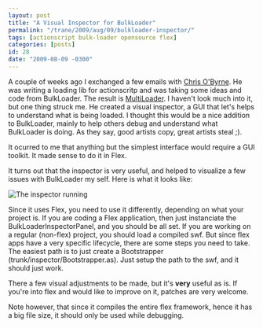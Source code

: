 ```yaml
---
layout: post
title: "A Visual Inspector for BulkLoader"
permalink: "/trane/2009/aug/09/bulkloader-inspector/"
tags: [actionscript bulk-loader opensource flex]
categories: [posts]
id: 28
date: "2009-08-09 -0300"
---
```

A couple of weeks ago I exchanged a few emails with [Chris O'Byrne](http://www.acleveraddress.com/). He was writing a loading lib for actionscritp and was taking some ideas and code from BulkLoader. The result is [MultiLoader](http://code.google.com/p/as3-multiloader/). I haven't look much into it, but one thing struck me.  He created a visual inspector, a GUI that let's helps to understand what is being loaded. I thought this would be a nice addition to BulkLoader, mainly to help others debug and understand what BulkLoader is doing. As they say, good artists copy, great artists steal ;).

It ocurred to me that anything but the simplest interface would require a GUI toolkit. It made sense to do it in Flex.

It turns out that the inspector is very useful, and helped to visualize a few issues with BulkLoader my self. Here is what it looks like:

![The inspector running](http://media.stimuli.com.br/blog-posts/bulkloader-inspector-01.jpg) 

Since it uses Flex, you need to use it differently, depending on what your project is.
If you are coding a Flex application, then just instanciate the BulkLoaderInspectorPanel, and you should be all set.
If you are working on a regular (non-flex) project, you should load a compiled swf. But since flex apps have a very specific lifecycle, there are some steps you need to take. The easiest path is to just create a Bootstrapper (trunk/inspector/Bootstrapper.as). Just setup the path to the swf, and it should just work.

There a few visual adjustments to be made, but it's **very** useful as is. If you're into flex and would like to improve on it, patches are very welcome.

Note however, that since it compiles the entire flex framework, hence it has a big file size, it should only be used while debugging. 
